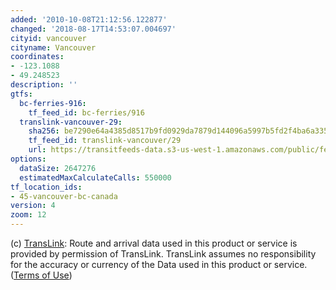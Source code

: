 ```yaml
---
added: '2010-10-08T21:12:56.122877'
changed: '2018-08-17T14:53:07.004697'
cityid: vancouver
cityname: Vancouver
coordinates:
- -123.1088
- 49.248523
description: ''
gtfs:
  bc-ferries-916:
    tf_feed_id: bc-ferries/916
  translink-vancouver-29:
    sha256: be7290e64a4385d8517b9fd0929da7879d144096a5997b5fd2f4ba6a3351c221
    tf_feed_id: translink-vancouver/29
    url: https://transitfeeds-data.s3-us-west-1.amazonaws.com/public/feeds/translink-vancouver/29/20180811/gtfs.zip
options:
  dataSize: 2647276
  estimatedMaxCalculateCalls: 550000
tf_location_ids:
- 45-vancouver-bc-canada
version: 4
zoom: 12
---
```


(c) [TransLink](http://www.translink.ca/): Route and arrival data used in this product or service is provided by permission of TransLink. TransLink assumes no responsibility for the accuracy or currency of the Data used in this product or service. ([Terms of Use](http://www.translink.ca/en/Schedules-and-Maps/Developer-Resources/GTFS-Data.aspx))
